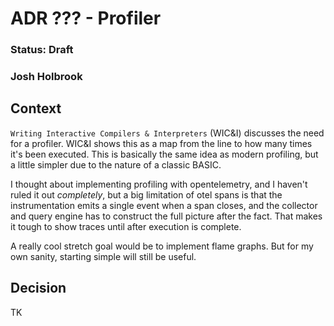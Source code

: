 # ADR ??? - Profiler

### Status: Draft

### Josh Holbrook

## Context

`Writing Interactive Compilers & Interpreters` (WIC&I) discusses the need for
a profiler. WIC&I shows this as a map from the line to how many times it's been
executed. This is basically the same idea as modern profiling, but a little
simpler due to the nature of a classic BASIC.

I thought about implementing profiling with opentelemetry, and I haven't
ruled it out _completely_, but a big limitation of otel spans is that the
instrumentation emits a single event when a span closes, and the collector and
query engine has to construct the full picture after the fact. That makes it
tough to show traces until after execution is complete.

A really cool stretch goal would be to implement flame graphs. But for my own
sanity, starting simple will still be useful.

## Decision

TK

